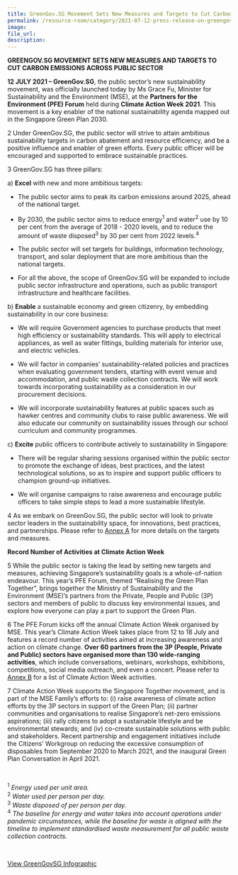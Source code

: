 ```yaml
---  
title: GreenGov.SG Movement Sets New Measures and Targets to Cut Carbon Emissions Across Public Sector 
permalink: /resource-room/category/2021-07-12-press-release-on-greengov
image:  
file_url:  
description:  
---  
```


**GREENGOV.SG MOVEMENT SETS NEW MEASURES AND TARGETS TO CUT CARBON EMISSIONS ACROSS PUBLIC SECTOR**

**12 JULY 2021 – GreenGov.SG**, the public sector’s new sustainability movement, was officially launched today by Ms Grace Fu, Minister for Sustainability and the Environment (MSE), at the **Partners for the Environment (PFE) Forum** held during **Climate Action Week 2021**. This movement is a key enabler of the national sustainability agenda mapped out in the Singapore Green Plan 2030. 

2	Under GreenGov.SG, the public sector will strive to attain ambitious sustainability targets in carbon abatement and resource efficiency, and be a positive influence and enabler of green efforts. Every public officer will be encouraged and supported to embrace sustainable practices.    

3	GreenGov.SG has three pillars:

a)	**Excel** with new and more ambitious targets:

- The public sector aims to peak its carbon emissions around 2025, ahead of the national target.

- By 2030, the public sector aims to reduce energy<sup>1</sup> and water<sup>2</sup> use by 10 per cent from the average of 2018 - 2020 levels, and to reduce the amount of waste disposed<sup>3</sup> by 30 per cent from 2022 levels.<sup>4</sup>    

- The public sector will set targets for buildings, information technology, transport, and solar deployment that are more ambitious than the national targets. 

- For all the above, the scope of GreenGov.SG will be expanded to include public sector infrastructure and operations, such as public transport infrastructure and healthcare facilities.

b)	**Enable** a sustainable economy and green citizenry, by embedding sustainability in our core business:

- We will require Government agencies to purchase products that meet high efficiency or sustainability standards. This will apply to electrical appliances, as well as water fittings, building materials for interior use, and electric vehicles.

- We will factor in companies’ sustainability-related policies and practices when evaluating government tenders, starting with event venue and accommodation, and public waste collection contracts. We will work towards incorporating sustainability as a consideration in our procurement decisions.

- We will incorporate sustainability features at public spaces such as hawker centres and community clubs to raise public awareness. We will also educate our community on sustainability issues through our school curriculum and community programmes.  

c)	**Excite** public officers to contribute actively to sustainability in Singapore:

- There will be regular sharing sessions organised within the public sector to promote the exchange of ideas, best practices, and the latest technological solutions, so as to inspire and support public officers to champion ground-up initiatives.

- We will organise campaigns to raise awareness and encourage public officers to take simple steps to lead a more sustainable lifestyle. 

4	As we embark on GreenGov.SG, the public sector will look to private sector leaders in the sustainability space, for innovations, best practices, and partnerships. Please refer to [Annex A](../files/caw-media-release-annex-a.pdf) for more details on the targets and measures.

**Record Number of Activities at Climate Action Week**

5	While the public sector is taking the lead by setting new targets and measures, achieving Singapore’s sustainability goals is a whole-of-nation endeavour. This year’s PFE Forum, themed “Realising the Green Plan Together”, brings together the Ministry of Sustainability and the Environment (MSE)’s partners from the Private, People and Public (3P) sectors and members of public to discuss key environmental issues, and explore how everyone can play a part to support the Green Plan. 

6	The PFE Forum kicks off the annual Climate Action Week organised by MSE. This year’s Climate Action Week takes place from 12 to 18 July and features a record number of activities aimed at increasing awareness and action on climate change. **Over 60 partners from the 3P (People, Private and Public) sectors have organised more than 130 wide-ranging activities**, which include conversations, webinars, workshops, exhibitions, competitions, social media outreach, and even a concert. Please refer to [Annex B](../files/CAW_list_highlights.pdf) for a list of Climate Action Week activities.

7	Climate Action Week supports the Singapore Together movement, and is part of the MSE Family’s efforts to: (i) raise awareness of climate action efforts by the 3P sectors in support of the Green Plan; (ii) partner communities and organisations to realise Singapore’s net-zero emissions aspirations; (iii) rally citizens to adopt a sustainable lifestyle and be environmental stewards; and (iv) co-create sustainable solutions with public and stakeholders. Recent partnership and engagement initiatives include the Citizens’ Workgroup on reducing the excessive consumption of disposables from September 2020 to March 2021, and the inaugural Green Plan Conversation in April 2021.



<br>

<sup>1</sup> *Energy used per unit area.*<br>
<sup>2</sup> *Water used per person per day.*<br>
<sup>3</sup> *Waste disposed of per person per day.*<br>
<sup>4</sup> *The baseline for energy and water takes into account operations under pandemic circumstances, while the baseline for waste is aligned with the timeline to implement standardised waste measurement for all public waste collection contracts.*<br>

<br>

[View GreenGovSG Infographic](../files/greengov-infographic.pdf)
